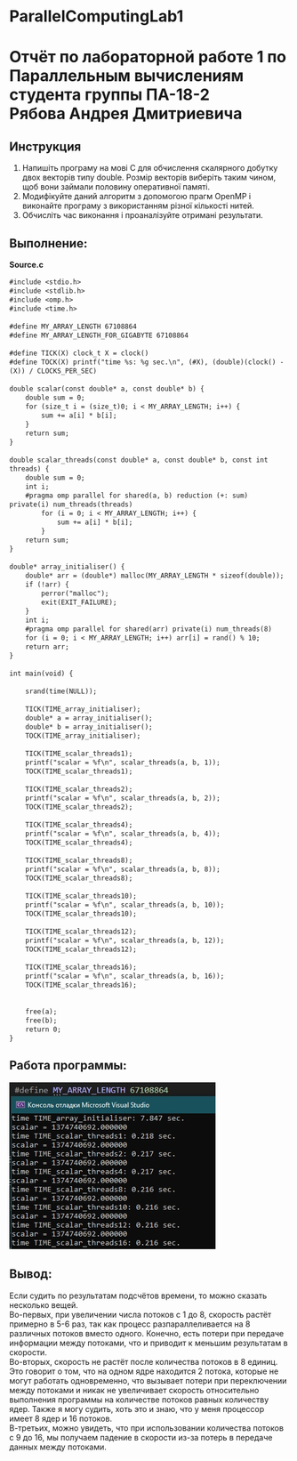 # ParallelComputingLab1
 
# Отчёт по лабораторной работе 1 по Параллельным вычислениям <br>студента группы ПА-18-2<br>Рябова Андрея Дмитриевича

## Инструкция
1. Напишіть програму на мові C для обчислення скалярного добутку двох векторів типу double. Розмір векторів виберіть таким чином, щоб вони займали половину оперативної памяті.
2. Модифікуйте даний алгоритм з допомогою прагм OpenMP і виконайте програму з використанням різної кількості нитей.
3. Обчисліть час виконання і проаналізуйте отримані результати.

## Выполнение:
**Source.c**
```
#include <stdio.h>
#include <stdlib.h>
#include <omp.h>
#include <time.h>

#define MY_ARRAY_LENGTH 67108864
#define MY_ARRAY_LENGTH_FOR_GIGABYTE 67108864

#define TICK(X) clock_t X = clock()
#define TOCK(X) printf("time %s: %g sec.\n", (#X), (double)(clock() - (X)) / CLOCKS_PER_SEC)

double scalar(const double* a, const double* b) {
	double sum = 0;
	for (size_t i = (size_t)0; i < MY_ARRAY_LENGTH; i++) {
		sum += a[i] * b[i];
	}
	return sum;
}

double scalar_threads(const double* a, const double* b, const int threads) {
	double sum = 0;
	int i;
	#pragma omp parallel for shared(a, b) reduction (+: sum) private(i) num_threads(threads)
		for (i = 0; i < MY_ARRAY_LENGTH; i++) {
			sum += a[i] * b[i];
		}
	return sum;
}

double* array_initialiser() {
	double* arr = (double*) malloc(MY_ARRAY_LENGTH * sizeof(double));
	if (!arr) {
		perror("malloc"); 
		exit(EXIT_FAILURE); 
	}
	int i;
	#pragma omp parallel for shared(arr) private(i) num_threads(8)
	for (i = 0; i < MY_ARRAY_LENGTH; i++) arr[i] = rand() % 10;
	return arr;
}

int main(void) {

	srand(time(NULL));

	TICK(TIME_array_initialiser);
	double* a = array_initialiser();
	double* b = array_initialiser();
	TOCK(TIME_array_initialiser);

	TICK(TIME_scalar_threads1);
	printf("scalar = %f\n", scalar_threads(a, b, 1));
	TOCK(TIME_scalar_threads1);

	TICK(TIME_scalar_threads2);
	printf("scalar = %f\n", scalar_threads(a, b, 2));
	TOCK(TIME_scalar_threads2);

	TICK(TIME_scalar_threads4);
	printf("scalar = %f\n", scalar_threads(a, b, 4));
	TOCK(TIME_scalar_threads4);

	TICK(TIME_scalar_threads8);
	printf("scalar = %f\n", scalar_threads(a, b, 8));
	TOCK(TIME_scalar_threads8);

	TICK(TIME_scalar_threads10);
	printf("scalar = %f\n", scalar_threads(a, b, 10));
	TOCK(TIME_scalar_threads10);

	TICK(TIME_scalar_threads12);
	printf("scalar = %f\n", scalar_threads(a, b, 12));
	TOCK(TIME_scalar_threads12);

	TICK(TIME_scalar_threads16);
	printf("scalar = %f\n", scalar_threads(a, b, 16));
	TOCK(TIME_scalar_threads16);


	free(a);
	free(b);
	return 0;
}
```
## Работа программы:
![Пример 1](screenshots/screenshot1.jpg)

## Вывод:
Если судить по результатам подсчётов времени, то можно сказать несколько вещей.   
Во-первых, при увеличении числа потоков с 1 до 8, скорость растёт примерно в 5-6 раз, так как процесс разпараллеливается на 8 различных потоков вместо одного. Конечно, есть потери при передаче информации между потоками, что и приводит к меньшим результатам в скорости.   
Во-вторых, скорость не растёт после количества потоков в 8 единиц. Это говорит о том, что на одном ядре находится 2 потока, которые не могут работать одновременно, что вызывает потери при переключении между потоками и никак не увеличивает скорость относительно выполнения программы на количестве потоков равных количеству ядер. Также я могу судить, хоть это и знаю, что у меня процессор имеет 8 ядер и 16 потоков.   
В-третьих, можно увидеть, что при использовании количества потоков с 9 до 16, мы получаем падение в скорости из-за потерь в передаче данных между потоками.   
